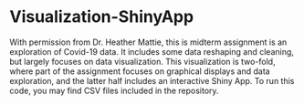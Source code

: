 # Visualization-ShinyApp
With permission from Dr. Heather Mattie, this is midterm assignment is an exploration of Covid-19 data.  It includes some data reshaping and cleaning, but largely focuses on data visualization. This visualization is two-fold, where part of the assignment focuses on graphical displays and data exploration, and the latter half includes an interactive Shiny App. To run this code, you may find CSV files included in the repository. 
